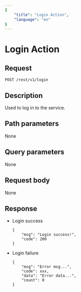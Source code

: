 ```yaml
---
{
    "title": "Login Action",
    "language": "en"
}
---
```


# Login Action

## Request

`POST /rest/v1/login`

## Description

Used to log in to the service.
    
## Path parameters

None

## Query parameters

None

## Request body

None

## Response

* Login success

    ```
    {
    	"msg": "Login success!",
    	"code": 200
    }
    ```

* Login failure

    ```
    {
    	"msg": "Error msg...",
    	"code": xxx,
    	"data": "Error data...",
    	"count": 0
    }
    ```


